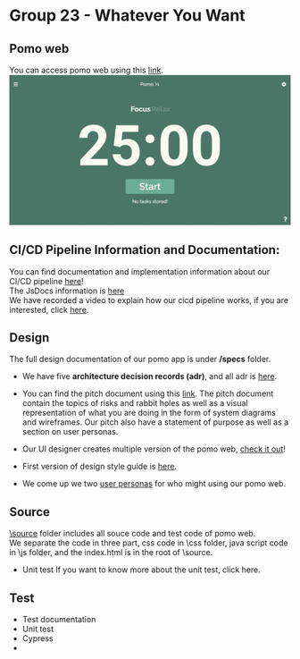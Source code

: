# Group 23 - Whatever You Want

## Pomo web
You can access pomo web using this [link](https://zvidmarb.github.io/cse110-w21-group23/).
![pomoLayout](https://github.com/zvidmarb/cse110-w21-group23/blob/master/docs/media/pomoScreenShot.png)

## CI/CD Pipeline Information and Documentation:
You can find documentation and implementation information about our CI/CD pipeline [here](https://github.com/zvidmarb/cse110-w21-group23/tree/master/docs/jsdocs)!\
The JsDocs information is [here](https://zvidmarb.github.io/cse110-w21-group23/docs/jsdocs/global.html#changeButtonText)\
We have recorded a video to explain how our cicd pipeline works, if you are interested, click [here](https://youtu.be/PCaQwrHsKXg).

## Design

The full design documentation of our pomo app is under **/specs** folder.

- We have five **architecture decision records (adr)**, and all adr is [here](https://github.com/zvidmarb/cse110-w21-group23/tree/master/specs/adrs).

- You can find the pitch document using this [link](https://github.com/zvidmarb/cse110-w21-group23/blob/master/specs/pitch/Pomodoro%20Pitch.pdf). The pitch document contain the topics of risks and rabbit holes as well as a visual representation of what you are doing in the form of system diagrams and wireframes. Our pitch also have a statement of purpose as well as a section on user personas. 

- Our UI designer creates multiple version of the pomo web, [check it out](https://github.com/zvidmarb/cse110-w21-group23/tree/master/specs/interface)!

- First version of design style guide is [here](https://github.com/zvidmarb/cse110-w21-group23/blob/master/specs/style/DesignGuidev1.pdf).

- We come up we two [user personas](https://github.com/zvidmarb/cse110-w21-group23/tree/master/specs/users) for who might using our pomo web.

## Source 
[\source](https://github.com/zvidmarb/cse110-w21-group23/tree/master/source) folder includes all souce code and test code of pomo web.\
We separate the code in three part, css code in \css folder, java script code in \js folder, and the index.html is in the root of \source.

- Unit test
If you want to know more about the unit test, click here.

## Test
- Test documentation
- Unit test
- Cypress
- 
